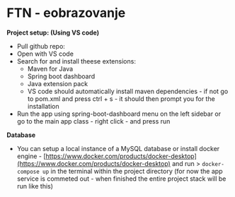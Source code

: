 # FTN - eobrazovanje

**Project setup: (Using VS code)** 

- Pull github repo:
- Open with VS code
- Search for and install theese extensions:
	- Maven for Java
	- Spring boot dashboard
	- Java extension pack
	- VS code should automatically install maven dependencies - if not go to pom.xml and press ctrl + s - it should then prompt you for the installation
- Run the app using spring-boot-dashboard menu on the left sidebar or go to the main app class - right click - and press run

**Database**
* You can setup a local instance of a MySQL database or install docker engine - [https://www.docker.com/products/docker-desktop](https://www.docker.com/products/docker-desktop) and run > `docker-compose up` in the terminal within the project directory (for now the app service is commeted out - when finished the entire project stack will be run like this)
